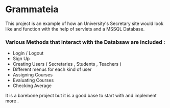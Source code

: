 # Grammateia

This project is an example of how an University's Secretary site would look like and function with the help of servlets and a MSSQL Database.

### Various Methods that interact with the Databsaw are included :
- Login / Logout
- Sign Up
- Creating Users ( Secretaries , Students , Teachers ) 
- Different menus for each kind of user
- Assigning Courses
- Evaluating Courses
- Checking Average

It is a barebone project but it is a good base to start with and implement more .
